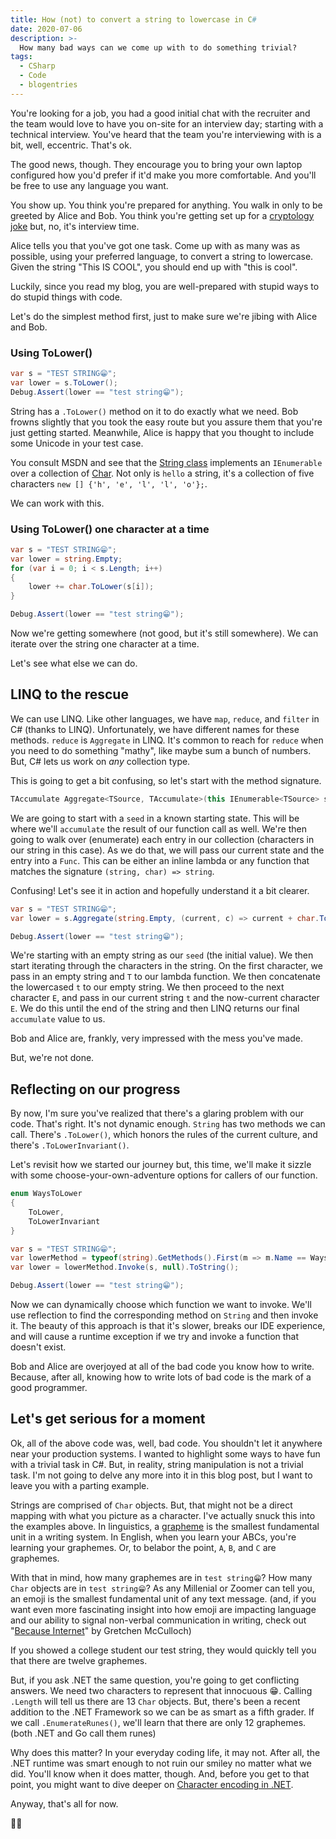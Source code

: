```yaml
---
title: How (not) to convert a string to lowercase in C#
date: 2020-07-06
description: >-
  How many bad ways can we come up with to do something trivial?
tags:
  - CSharp
  - Code
  - blogentries
---
```


You're looking for a job, you had a good initial chat with the recruiter and the team would love to have you on-site for an interview day; starting with a technical interview. You've heard that the team you're interviewing with is a bit, well, eccentric. That's ok.

The good news, though. They encourage you to bring your own laptop configured how you'd prefer if it'd make you more comfortable. And you'll be free to use any language you want.

You show up. You think you're prepared for anything. You walk in only to be greeted by Alice and Bob. You think you're getting set up for a [cryptology joke](https://en.wikipedia.org/wiki/Alice_and_Bob) but, no, it's interview time.

Alice tells you that you've got one task. Come up with as many was as possible, using your preferred language, to convert a string to lowercase. Given the string "This IS COOL", you should end up with "this is cool".

Luckily, since you read my blog, you are well-prepared with stupid ways to do stupid things with code.

Let's do the simplest method first, just to make sure we're jibing with Alice and Bob.

### Using ToLower()

```csharp
var s = "TEST STRING😁";
var lower = s.ToLower();
Debug.Assert(lower == "test string😁");
```

String has a `.ToLower()` method on it to do exactly what we need. Bob frowns slightly that you took the easy route but you assure them that you're just getting started. Meanwhile, Alice is happy that you thought to include some Unicode in your test case.

You consult MSDN and see that the [String class](https://docs.microsoft.com/en-us/dotnet/api/system.string) implements an `IEnumerable` over a collection of [Char](https://docs.microsoft.com/en-us/dotnet/api/system.char). Not only is `hello` a string, it's a collection of five characters `new [] {'h', 'e', 'l', 'l', 'o'};`.

We can work with this.

### Using ToLower() one character at a time

```csharp
var s = "TEST STRING😁";
var lower = string.Empty;
for (var i = 0; i < s.Length; i++)
{
    lower += char.ToLower(s[i]);
}

Debug.Assert(lower == "test string😁");
```

Now we're getting somewhere (not good, but it's still somewhere). We can iterate over the string one character at a time. 

Let's see what else we can do. 

## LINQ to the rescue

We can use LINQ. Like other languages, we have `map`, `reduce`, and `filter` in C# (thanks to LINQ). Unfortunately, we have different names for these methods. `reduce` is `Aggregate` in LINQ. It's common to reach for `reduce` when you need to do something "mathy", like maybe sum a bunch of numbers. But, C# lets us work on _any_ collection type.

This is going to get a bit confusing, so let's start with the method signature.

```csharp
TAccumulate Aggregate<TSource, TAccumulate>(this IEnumerable<TSource> source, TAccumulate seed, Func<TAccumulate, TSource, TAccumulate> func);
```

We are going to start with a `seed` in a known starting state. This will be where we'll `accumulate` the result of our function call as well. We're then going to walk over (enumerate) each entry in our collection (characters in our string in this case). As we do that, we will pass our current state and the entry into a `Func`. This can be either an inline lambda or any function that matches the signature `(string, char) => string`.

Confusing! Let's see it in action and hopefully understand it a bit clearer.

```csharp
var s = "TEST STRING😁";
var lower = s.Aggregate(string.Empty, (current, c) => current + char.ToLower(c));

Debug.Assert(lower == "test string😁");
```

We're starting with an empty string as our `seed` (the initial value). We then start iterating through the characters in the string. On the first character, we pass in an empty string and `T` to our lambda function. We then concatenate the lowercased `t` to our empty string. We then proceed to the next character `E`, and pass in our current string `t` and the now-current character `E`. We do this until the end of the string and then LINQ returns our final `accumulate` value to us.

Bob and Alice are, frankly, very impressed with the mess you've made.

But, we're not done.

## Reflecting on our progress

By now, I'm sure you've realized that there's a glaring problem with our code. That's right. It's not dynamic enough. `String` has two methods we can call. There's `.ToLower()`, which honors the rules of the current culture, and there's `.ToLowerInvariant()`. 

Let's revisit how we started our journey but, this time, we'll make it sizzle with some choose-your-own-adventure options for callers of our function.

```csharp
enum WaysToLower
{
    ToLower,
    ToLowerInvariant
}

var s = "TEST STRING😁";
var lowerMethod = typeof(string).GetMethods().First(m => m.Name == WaysToLower.ToLowerInvariant.ToString());
var lower = lowerMethod.Invoke(s, null).ToString();

Debug.Assert(lower == "test string😁");
```

Now we can dynamically choose which function we want to invoke. We'll use reflection to find the corresponding method on `String` and then invoke it. The beauty of this approach is that it's slower, breaks our IDE experience, and will cause a runtime exception if we try and invoke a function that doesn't exist.

Bob and Alice are overjoyed at all of the bad code you know how to write. Because, after all, knowing how to write lots of bad code is the mark of a good programmer.

## Let's get serious for a moment

Ok, all of the above code was, well, bad code. You shouldn't let it anywhere near your production systems. I wanted to highlight some ways to have fun with a trivial task in C#. But, in reality, string manipulation is not a trivial task. I'm not going to delve any more into it in this blog post, but I want to leave you with a parting example.

Strings are comprised of `Char` objects. But, that might not be a direct mapping with what you picture as a character. I've actually snuck this into the examples above. In linguistics, a [grapheme](https://en.wikipedia.org/wiki/Grapheme) is the smallest fundamental unit in a writing system. In English, when you learn your ABCs, you're learning your graphemes. Or, to belabor the point, `A`, `B`, and `C` are graphemes.

With that in mind, how many graphemes are in `test string😁`? How many `Char` objects are in `test string😁`? As any Millenial or Zoomer can tell you, an emoji is the smallest fundamental unit of any text message. (and, if you want even more fascinating insight into how emoji are impacting language and our ability to signal non-verbal communication in writing, check out "[Because Internet](https://gretchenmcculloch.com/book/)" by Gretchen McCulloch)

If you showed a college student our test string, they would quickly tell you that there are twelve graphemes.

But, if you ask .NET the same question, you're going to get conflicting answers. We need two characters to represent that innocuous 😁. Calling `.Length` will tell us there are 13 `Char` objects. But, there's been a recent addition to the .NET Framework so we can be as smart as a fifth grader. If we call `.EnumerateRunes()`, we'll learn that there are only 12 graphemes. (both .NET and Go call them runes)

Why does this matter? In your everyday coding life, it may not. After all, the .NET runtime was smart enough to not ruin our smiley no matter what we did. You'll know when it does matter, though. And, before you get to that point, you might want to dive deeper on [Character encoding in .NET](https://docs.microsoft.com/en-us/dotnet/standard/base-types/character-encoding-introduction).

Anyway, that's all for now.

👋🏻